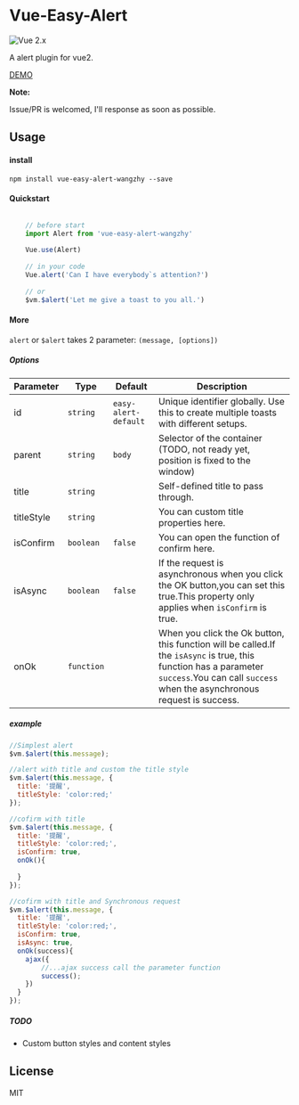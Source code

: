 # Vue-Easy-Alert

![Vue 2.x](https://img.shields.io/badge/vue-2.x-green.svg "Vue 2 Compatible")

A alert plugin for vue2.

[DEMO](https://ae86jung.github.io/vue2-easy-alert/example/)


**Note:**

Issue/PR is welcomed, I'll response as soon as possible.

## Usage

#### install
`npm install vue-easy-alert-wangzhy --save`

#### Quickstart
```javascript

	// before start
	import Alert from 'vue-easy-alert-wangzhy'
	
	Vue.use(Alert)
	
	// in your code
	Vue.alert('Can I have everybody`s attention?')
	
	// or
	$vm.$alert('Let me give a toast to you all.')
```

#### More

`alert` or `$alert` takes 2 parameter: `(message, [options])`

##### Options

Parameter | Type |Default| Description
--------- | ---- | ------|-----------
id | `string` | `easy-alert-default` | Unique identifier globally. Use this to create multiple toasts with different setups.
parent | `string`| `body` | Selector of the container (TODO, not ready yet, position is fixed to the window)
title | `string` | | Self-defined title to pass through. 
titleStyle | `string` |  | You can custom title properties here.
isConfirm | `boolean` | `false` | You can open the function of confirm here.
isAsync | `boolean` | `false` | If the request is asynchronous when you click the OK button,you can set this true.This property only applies when `isConfirm` is true.
onOk | `function` |  | When you click the Ok button, this function will be called.If the `isAsync` is true, this function has a parameter `success`.You can call `success` when the asynchronous request is success.


##### example
```javascript
//Simplest alert
$vm.$alert(this.message);

//alert with title and custom the title style
$vm.$alert(this.message, {
  title: '提醒',
  titleStyle: 'color:red;'
});

//cofirm with title  
$vm.$alert(this.message, {
  title: '提醒',
  titleStyle: 'color:red;',
  isConfirm: true,
  onOk(){
	
  }
});

//cofirm with title and Synchronous request
$vm.$alert(this.message, {
  title: '提醒',
  titleStyle: 'color:red;',
  isConfirm: true,
  isAsync: true,
  onOk(success){
	ajax({
		//...ajax success call the parameter function
        success();
    })
  }
});

```

##### TODO
*  Custom button styles and content styles

## License
MIT

